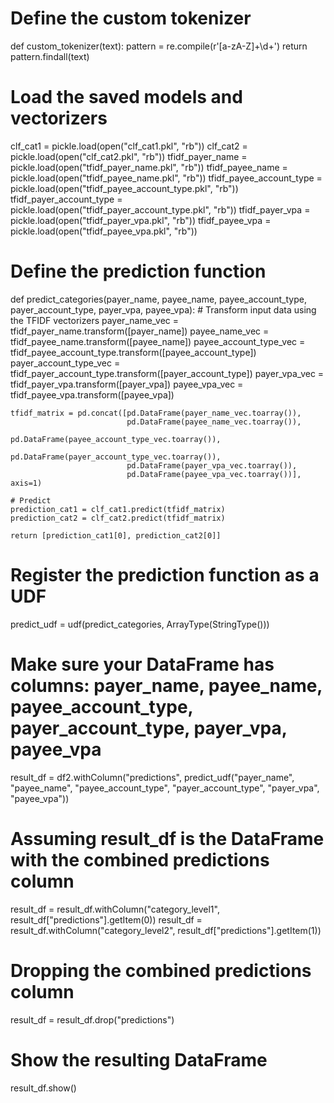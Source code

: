 # Define the custom tokenizer
def custom_tokenizer(text):
    pattern = re.compile(r'[a-zA-Z]+\d+')
    return pattern.findall(text)

# Load the saved models and vectorizers
clf_cat1 = pickle.load(open("clf_cat1.pkl", "rb"))
clf_cat2 = pickle.load(open("clf_cat2.pkl", "rb"))
tfidf_payer_name = pickle.load(open("tfidf_payer_name.pkl", "rb"))
tfidf_payee_name = pickle.load(open("tfidf_payee_name.pkl", "rb"))
tfidf_payee_account_type = pickle.load(open("tfidf_payee_account_type.pkl", "rb"))
tfidf_payer_account_type = pickle.load(open("tfidf_payer_account_type.pkl", "rb"))
tfidf_payer_vpa = pickle.load(open("tfidf_payer_vpa.pkl", "rb"))
tfidf_payee_vpa = pickle.load(open("tfidf_payee_vpa.pkl", "rb"))



# Define the prediction function
def predict_categories(payer_name, payee_name, payee_account_type,
                       payer_account_type, payer_vpa, payee_vpa):
    # Transform input data using the TFIDF vectorizers
    payer_name_vec = tfidf_payer_name.transform([payer_name])
    payee_name_vec = tfidf_payee_name.transform([payee_name])
    payee_account_type_vec = tfidf_payee_account_type.transform([payee_account_type])
    payer_account_type_vec = tfidf_payer_account_type.transform([payer_account_type])
    payer_vpa_vec = tfidf_payer_vpa.transform([payer_vpa])
    payee_vpa_vec = tfidf_payee_vpa.transform([payee_vpa])

    tfidf_matrix = pd.concat([pd.DataFrame(payer_name_vec.toarray()),
                              pd.DataFrame(payee_name_vec.toarray()),
                              pd.DataFrame(payee_account_type_vec.toarray()),
                              pd.DataFrame(payer_account_type_vec.toarray()),
                              pd.DataFrame(payer_vpa_vec.toarray()),
                              pd.DataFrame(payee_vpa_vec.toarray())], axis=1)

    # Predict
    prediction_cat1 = clf_cat1.predict(tfidf_matrix)
    prediction_cat2 = clf_cat2.predict(tfidf_matrix)

    return [prediction_cat1[0], prediction_cat2[0]]

# Register the prediction function as a UDF
predict_udf = udf(predict_categories, ArrayType(StringType()))

# Make sure your DataFrame has columns: payer_name, payee_name, payee_account_type, payer_account_type, payer_vpa, payee_vpa
result_df = df2.withColumn("predictions", predict_udf("payer_name", "payee_name", "payee_account_type", "payer_account_type", "payer_vpa", "payee_vpa"))
# Assuming result_df is the DataFrame with the combined predictions column
result_df = result_df.withColumn("category_level1", result_df["predictions"].getItem(0))
result_df = result_df.withColumn("category_level2", result_df["predictions"].getItem(1))

# Dropping the combined predictions column
result_df = result_df.drop("predictions")

# Show the resulting DataFrame
result_df.show()
